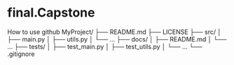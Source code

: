 # final.Capstone
How to use github
MyProject/
├── README.md
├── LICENSE
├── src/
│   ├── main.py
│   ├── utils.py
│   └── ...
├── docs/
│   ├── README.md
│   └── ...
├── tests/
│   ├── test_main.py
│   ├── test_utils.py
│   └── ...
└── .gitignore
